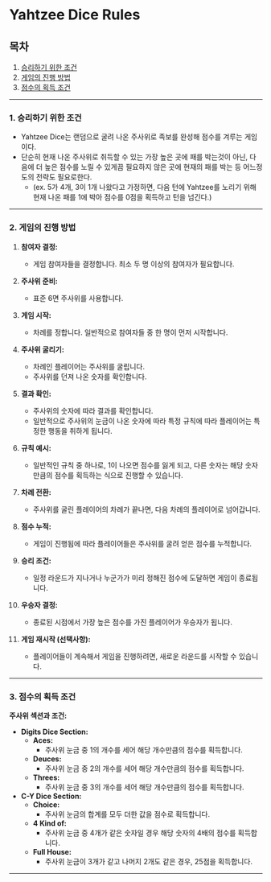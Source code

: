 # Yahtzee Dice Rules

## 목차
1. [승리하기 위한 조건](#1-승리하기-위한-조건)
2. [게임의 진행 방법](#2-게임의-진행-방법)
3. [점수의 획득 조건](#3-점수의-획득-조건)

---
### 1. 승리하기 위한 조건
- Yahtzee Dice는 랜덤으로 굴려 나온 주사위로 족보를 완성해 점수를 겨루는 게임이다.
- 단순히 현재 나온 주사위로 취득할 수 있는 가장 높은 곳에 패를 박는것이 아닌, 다음에 더 높은 점수를 노릴 수 있게끔 필요하지 않은 곳에 현재의 패를 박는 등 어느정도의 전략도 필요로한다. 
  - (ex. 5가 4개, 3이 1개 나왔다고 가정하면, 다음 턴에 Yahtzee를 노리기 위해 현재 나온 패를 1에 박아 점수를 0점을 획득하고 턴을 넘긴다.)
---
### 2. 게임의 진행 방법
1. **참여자 결정:**
   - 게임 참여자들을 결정합니다. 최소 두 명 이상의 참여자가 필요합니다.

2. **주사위 준비:**
   - 표준 6면 주사위를 사용합니다.

3. **게임 시작:**
   - 차례를 정합니다. 일반적으로 참여자들 중 한 명이 먼저 시작합니다.

4. **주사위 굴리기:**
   - 차례인 플레이어는 주사위를 굴립니다.
   - 주사위를 던져 나온 숫자를 확인합니다.

5. **결과 확인:**
   - 주사위의 숫자에 따라 결과를 확인합니다.
   - 일반적으로 주사위의 눈금이 나온 숫자에 따라 특정 규칙에 따라 플레이어는 특정한 행동을 취하게 됩니다.

6. **규칙 예시:**
   - 일반적인 규칙 중 하나로, 1이 나오면 점수를 잃게 되고, 다른 숫자는 해당 숫자만큼의 점수를 획득하는 식으로 진행할 수 있습니다.

7. **차례 전환:**
   - 주사위를 굴린 플레이어의 차례가 끝나면, 다음 차례의 플레이어로 넘어갑니다.

8. **점수 누적:**
   - 게임이 진행됨에 따라 플레이어들은 주사위를 굴려 얻은 점수를 누적합니다.

9. **승리 조건:**
   - 일정 라운드가 지나거나 누군가가 미리 정해진 점수에 도달하면 게임이 종료됩니다.

10. **우승자 결정:**
    - 종료된 시점에서 가장 높은 점수를 가진 플레이어가 우승자가 됩니다.

11. **게임 재시작 (선택사항):**
    - 플레이어들이 계속해서 게임을 진행하려면, 새로운 라운드를 시작할 수 있습니다.
---
### 3. 점수의 획득 조건
**주사위 섹션과 조건:**
   - **Digits Dice Section:**
     - **Aces:**
       - 주사위 눈금 중 1의 개수를 세어 해당 개수만큼의 점수를 획득합니다.
     - **Deuces:**
       - 주사위 눈금 중 2의 개수를 세어 해당 개수만큼의 점수를 획득합니다.
     - **Threes:**
       - 주사위 눈금 중 3의 개수를 세어 해당 개수만큼의 점수를 획득합니다.
   - **C-Y Dice Section:**
     - **Choice:**
       - 주사위 눈금의 합계를 모두 더한 값을 점수로 획득합니다.
     - **4 Kind of:**
       - 주사위 눈금 중 4개가 같은 숫자일 경우 해당 숫자의 4배의 점수를 획득합니다.
     - **Full House:**
       - 주사위 눈금이 3개가 같고 나머지 2개도 같은 경우, 25점을 획득합니다. 
---
